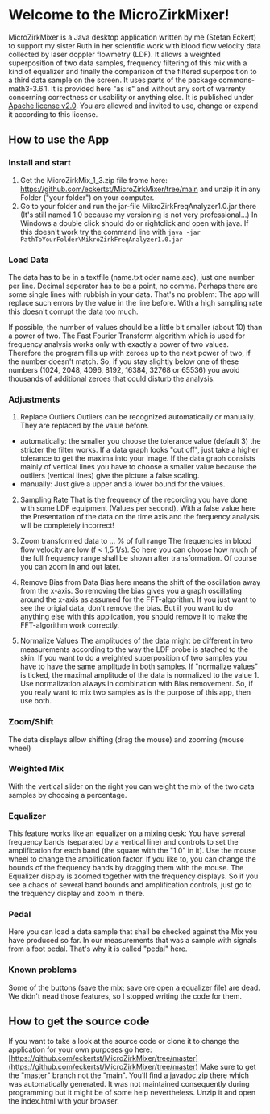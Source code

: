 # Welcome to the MicroZirkMixer!

MicroZirkMixer is a Java desktop application written by me (Stefan Eckert) to support my sister Ruth in her scientific work with blood flow velocity data collected by laser doppler flowmetry (LDF). It allows a weighted superposition of two data samples, frequency filtering of this mix with a kind of equalizer and finally the comparison of the filtered superposition to a third data sample on the screen.
It uses parts of the package commons-math3-3.6.1.
It is provided here "as is" and without any sort of warrenty concerning correctness or usability or anything else. It is published under [Apache license v2.0](https://github.com/eckertst/MicroZirkMixer/blob/main/LICENSE). You are allowed and invited to use, change or expend it according to this license.

## How to use the App

### Install and start

1. Get the MicroZirkMix_1_3.zip file frome here: https://github.com/eckertst/MicroZirkMixer/tree/main and unzip it in any Folder ("your folder") on your computer. 
2. Go to your folder and run the jar-file MikroZirkFreqAnalyzer1.0.jar there (It's still named 1.0 because my versioning is not very professional...) In Windows a double click should do or rightclick and open with java. If this doesn't work try the command line with `java -jar PathToYourFolder\MikroZirkFreqAnalyzer1.0.jar`

### Load Data
The data has to be in a textfile (name.txt oder name.asc), just one number per line. Decimal seperator has to be a point, no comma. Perhaps there are some single lines with rubbish in your data. That's no problem: The app will replace such errors by the value in the line before. With a high sampling rate this doesn't corrupt the data too much.

If possible, the number of values should be a little bit smaller (about 10) than a power of two. The Fast Fourier Transform algorithm which is used for frequency analysis works only with exactly a power of two values. Therefore the program fills up with zeroes up to the next power of two, if the number doesn't match. So, if you stay slightly below one of these numbers (1024, 2048, 4096, 8192, 16384, 32768 or 65536) you avoid thousands of additional zeroes that could disturb the analysis.
        
### Adjustments

1. Replace Outliers
Outliers can be recognized automatically or manually. They are replaced by the value before. 
* automatically: the smaller you choose the tolerance value (default 3) the stricter the filter works. If a data graph looks "cut off", just take a higher tolerance to get the maxima into your image. If the data graph consists mainly of vertical lines you have to choose a smaller value because the outliers (vertical lines) give the picture a false scaling.
* manually: Just give a upper and a lower bound for the values.

2. Sampling Rate
That is the frequency of the recording you have done with some LDF equipment (Values per second). With a false value here the Presentation of the data on the time axis and the frequency analysis will be completely incorrect!

3. Zoom transformed data to ... % of full range
The frequencies in blood flow velocity are low (f < 1,5 1/s). So here you can choose how much of the full frequency range shall be shown after transformation. Of course you can zoom in and out later. 

4. Remove Bias from Data
Bias here means the shift of the oscillation away from the x-axis. So removing the bias gives you a graph oscillating around the x-axis as assumed for the FFT-algorithm.
If you just want to see the origial data, don't remove the bias. But if you want to do anything else with this application, you should remove it to make the FFT-algorithm  work correctly.

5. Normalize Values
The amplitudes of the data might be different in two measurements according to the way the LDF probe is atached to the skin. If you want to do a weighted superposition of two samples you have to have the same amplitude in both samples. If "normalize values" is ticked, the maximal amplitude of the data is normalized to the value 1.
Use normalization always in combination with Bias removement.
So, if you realy want to mix two samples as is the purpose of this app, then use both.

### Zoom/Shift

The data displays allow shifting (drag the mouse) and zooming (mouse wheel)

### Weighted Mix

With the vertical slider on the right you can weight the mix of the two data samples by choosing a percentage.

### Equalizer

This feature works like an equalizer on a mixing desk: You have several frequency bands (separated by a vertical line) and controls to set the amplification for each band (the square with the "1.0" in it). Use the mouse wheel to change the amplification factor. If you like to, you can change the bounds of the frequency bands by dragging them with the mouse. The Equalizer display is zoomed together with the frequency displays. So if you see a chaos of several band bounds and amplification controls, just go to the frequency display and zoom in there.

### Pedal

Here you can load a data sample that shall be checked against the Mix you have produced so far. In our measurements that was a sample with signals from a foot pedal. That's why it is called "pedal" here.

###  Known problems

Some of the buttons (save the mix; save ore open a equalizer file) are dead. We didn't nead those features, so I stopped writing the code for them.

## How to get the source code

If you want to take a look at the source code or clone it to change the application for your own purposes go here: [https://github.com/eckertst/MicroZirkMixer/tree/master](https://github.com/eckertst/MicroZirkMixer/tree/master) Make sure to get the "master" branch not the "main".
You'll find a javadoc.zip there which was automatically generated. It was not maintained consequently during programming but it might be of some help nevertheless. Unzip it and open the index.html with your browser.
